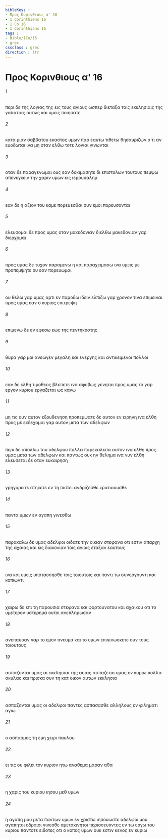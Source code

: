 ```yaml
---
bibleKeys : 
- Προς Κορινθιους α' 16
- 1 Corinthiens 16
- 1 Co 16
- 1 Corinthians 16
tags : 
- Bible/1Co/16
- grec
cssclass : grec
direction : ltr
---
```


# Προς Κορινθιους α' 16

###### 1
περι δε της λογιας της εις τους αγιους ωσπερ διεταξα ταις εκκλησιαις της γαλατιας ουτως και υμεις ποιησατε
###### 2
κατα μιαν σαββατου εκαστος υμων παρ εαυτω τιθετω θησαυριζων ο τι αν ευοδωται ινα μη οταν ελθω τοτε λογιαι γινωνται
###### 3
οταν δε παραγενωμαι ους εαν δοκιμασητε δι επιστολων τουτους πεμψω απενεγκειν την χαριν υμων εις ιερουσαλημ
###### 4
εαν δε η αξιον του καμε πορευεσθαι συν εμοι πορευσονται
###### 5
ελευσομαι δε προς υμας οταν μακεδονιαν διελθω μακεδονιαν γαρ διερχομαι
###### 6
προς υμας δε τυχον παραμενω η και παραχειμασω ινα υμεις με προπεμψητε ου εαν πορευωμαι
###### 7
ου θελω γαρ υμας αρτι εν παροδω ιδειν ελπιζω γαρ χρονον τινα επιμειναι προς υμας εαν ο κυριος επιτρεψη
###### 8
επιμενω δε εν εφεσω εως της πεντηκοστης
###### 9
θυρα γαρ μοι ανεωγεν μεγαλη και ενεργης και αντικειμενοι πολλοι
###### 10
εαν δε ελθη τιμοθεος βλεπετε ινα αφοβως γενηται προς υμας το γαρ εργον κυριου εργαζεται ως καγω
###### 11
μη τις ουν αυτον εξουθενηση προπεμψατε δε αυτον εν ειρηνη ινα ελθη προς με εκδεχομαι γαρ αυτον μετα των αδελφων
###### 12
περι δε απολλω του αδελφου πολλα παρεκαλεσα αυτον ινα ελθη προς υμας μετα των αδελφων και παντως ουκ ην θελημα ινα νυν ελθη ελευσεται δε οταν ευκαιρηση
###### 13
γρηγορειτε στηκετε εν τη πιστει ανδριζεσθε κραταιουσθε
###### 14
παντα υμων εν αγαπη γινεσθω
###### 15
παρακαλω δε υμας αδελφοι οιδατε την οικιαν στεφανα οτι εστιν απαρχη της αχαιας και εις διακονιαν τοις αγιοις εταξαν εαυτους
###### 16
ινα και υμεις υποτασσησθε τοις τοιουτοις και παντι τω συνεργουντι και κοπιωντι
###### 17
χαιρω δε επι τη παρουσια στεφανα και φορτουνατου και αχαικου οτι το υμετερον υστερημα ουτοι ανεπληρωσαν
###### 18
ανεπαυσαν γαρ το εμον πνευμα και το υμων επιγινωσκετε ουν τους τοιουτους
###### 19
ασπαζονται υμας αι εκκλησιαι της ασιας ασπαζεται υμας εν κυριω πολλα ακυλας και πρισκα συν τη κατ οικον αυτων εκκλησια
###### 20
ασπαζονται υμας οι αδελφοι παντες ασπασασθε αλληλους εν φιληματι αγιω
###### 21
ο ασπασμος τη εμη χειρι παυλου
###### 22
ει τις ου φιλει τον κυριον ητω αναθεμα μαραν αθα
###### 23
η χαρις του κυριου ιησου μεθ υμων
###### 24
η αγαπη μου μετα παντων υμων εν χριστω ιησουωστε αδελφοι μου αγαπητοι εδραιοι γινεσθε αμετακινητοι περισσευοντες εν τω εργω του κυριου παντοτε ειδοτες οτι ο κοπος υμων ουκ εστιν κενος εν κυριω
